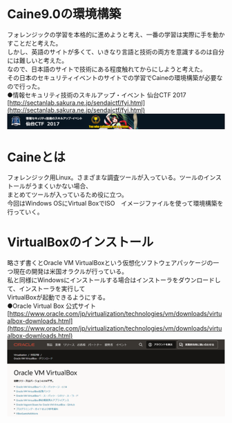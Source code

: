 # Caine9.0の環境構築
フォレンジックの学習を本格的に進めようと考え、一番の学習は実際に手を動かすことだと考えた。<br>
しかし、英語のサイトが多くて、いきなり言語と技術の両方を意識するのは自分には難しいと考えた。<br>
なので、日本語のサイトで技術にある程度触れてからにしようと考えた。<br>
その日本のセキュリティイベントのサイトでの学習でCaineの環境構築が必要なので行った。<br>
●情報セキュリティ技術のスキルアップ・イベント 仙台CTF 2017<br>
[http://sectanlab.sakura.ne.jp/sendaictf/fyi.html](http://sectanlab.sakura.ne.jp/sendaictf/fyi.html)<br>
![](https://github.com/shh11nn/How_to_install_Caine9.0/blob/main/sendai.png)
# Caineとは
フォレンジック用Linux。さまざまな調査ツールが入っている。ツールのインストールがうまくいかない場合、<br>
まとめてツールが入っているため役に立つ。<br>
今回はWindows OSにVirtual BoxでISO　イメージファイルを使って環境構築を行っていく。<br>
# VirtualBoxのインストール
略さず書くとOracle VM VirtualBoxという仮想化ソフトウェアパッケージの一つ現在の開発は米国オラクルが行っている。<br>
私と同様にWindowsにインストールする場合はインストーラをダウンロードして、インストーラを実行して<br>
VirtualBoxが起動できるようにする。<br>
●Oracle Virtual Box 公式サイト<br>
[https://www.oracle.com/jp/virtualization/technologies/vm/downloads/virtualbox-downloads.html](https://www.oracle.com/jp/virtualization/technologies/vm/downloads/virtualbox-downloads.html)<br>
![](https://github.com/shh11nn/How_to_install_Caine9.0/blob/main/oracle.png)
![]()


